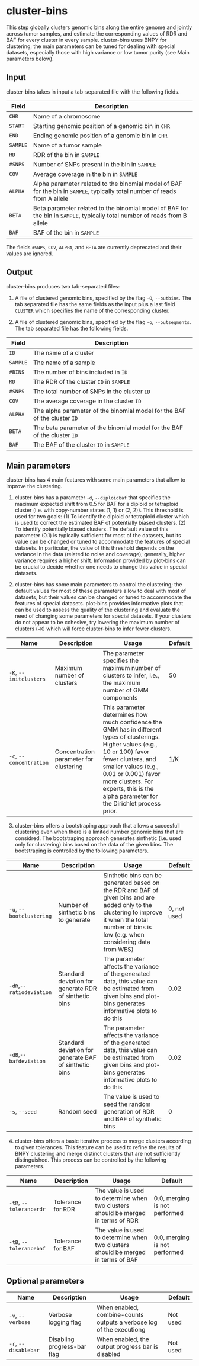 # cluster-bins

This step globally clusters genomic bins along the entire genome and jointly across tumor samples, and estimate the corresponding values of RDR and BAF for every cluster in every sample.
cluster-bins uses BNPY for clustering; the main parameters can be tuned for dealing with special datasets, especially those with high variance or low tumor purity (see Main parameters below).

## Input

cluster-bins takes in input a tab-separated file with the following fields.

| Field | Description |
|-------|-------------|
| `CHR` | Name of a chromosome |
| `START` | Starting genomic position of a genomic bin in `CHR` |
| `END` | Ending genomic position of a genomic bin in `CHR` |
| `SAMPLE` | Name of a tumor sample |
| `RD` | RDR of the bin in `SAMPLE` |
| `#SNPS` | Number of SNPs present in the bin in `SAMPLE` |
| `COV` | Average coverage in the bin in `SAMPLE` |
| `ALPHA` | Alpha parameter related to the binomial model of BAF for the bin in `SAMPLE`, typically total number of reads from A allele |
| `BETA` | Beta parameter related to the binomial model of BAF for the bin in `SAMPLE`, typically total number of reads from B allele |
| `BAF` | BAF of the bin in `SAMPLE` |

The fields `#SNPS`, `COV`, `ALPHA`, and `BETA` are currently deprecated and their values are ignored.

## Output

cluster-bins produces two tab-separated files:

1. A file of clustered genomic bins, specified by the flag `-O`, `--outbins`. The tab separated file has the same fields as the input plus a last field `CLUSTER` which specifies the name of the corresponding cluster.

2. A file of clustered genomic bins, specified by the flag `-o`, `--outsegments`. The tab separated file has the following fields.

| Field | Description |
|-------|-------------|
| `ID` | The name of a cluster |
| `SAMPLE` | The name of a sample |
| `#BINS` | The number of bins included in `ID` |
| `RD` | The RDR of the cluster `ID` in `SAMPLE` |
| `#SNPS` | The total number of SNPs in the cluster `ID` |
| `COV` | The average coverage in the cluster `ID` |
| `ALPHA` | The alpha parameter of the binomial model for the BAF of the cluster `ID` |
| `BETA` | The beta parameter of the binomial model for the BAF of the cluster `ID` |
| `BAF` | The BAF of the cluster `ID` in `SAMPLE` |


## Main parameters

cluster-bins has 4 main features with some main parameters that allow  to improve the clustering.

1. cluster-bins has a parameter `-d`, `--diploidbaf` that specifies the maximum expected shift from 0.5 for BAF for a diploid or tetraploid cluster (i.e. with copy-number states (1, 1) or (2, 2)). This threshold is used for two goals: (1) To identify the diploid or tetraploid cluster which is used to correct the estimated BAF of potentially biased clusters. (2) To identify potentially biased clusters.
The default value of this parameter (0.1) is typically sufficient for most of the datasets, but its value can be changed or tuned to accommodate the features of special datasets.
In particular, the value of this threshold depends on the variance in the data (related to noise and coverage); generally, higher variance requires a higher shift.
Information provided by plot-bins can be crucial to decide whether one needs to change this value in special datasets.

2. cluster-bins has some main parameters to control the clustering; the default values for most of these parameters allow to deal with most of datasets, but their values can be changed or tuned to accommodate the features of special datasets.
plot-bins provides informative plots that can be used to assess the quality of the clustering and evaluate the need of changing some parameters for special datasets.
If your clusters do not appear to be cohesive, try lowering the maximum number of clusters (`-K`) which will force cluster-bins to infer fewer clusters.

| Name | Description | Usage | Default |
|------|-------------|-------|---------|
| `-K`, `--initclusters` | Maximum number of clusters | The parameter specifies the maximum number of clusters to infer, i.e., the maximum number of GMM components | 50 |
| `-c`, `--concentration` | Concentration parameter for clustering | This parameter determines how much confidence the GMM has in different types of clusterings. Higher values (e.g., 10 or 100)  favor fewer clusters, and smaller values (e.g., 0.01 or 0.001) favor more clusters. For experts, this is the alpha parameter for the Dirichlet process prior. | 1/K |

3. cluster-bins offers a bootstraping approach that allows a succesfull clustering even when there is a limited number genomic bins that are considred. The bootstraping approach generates sinthetic (i.e. used only for clustering) bins based on the data of the given bins. The bootstraping is controlled by the following parameters.

| Name | Description | Usage | Default |
|------|-------------|-------|---------|
| `-u`, `--bootclustering` | Number of sinthetic bins to generate | Sinthetic bins can be generated based on the RDR and BAF of given bins and are added only to the clustering to improve it when the total number of bins is low (e.g. when considering data from WES) | 0, not used |
| `-dR`,`--ratiodeviation` | Standard deviation for generate RDR of sinthetic bins | The parameter affects the variance of the generated data, this value can be estimated from given bins and plot-bins generates informative plots to do this | 0.02 |
| `-dB`,`--bafdeviation` | Standard deviation for generate BAF of sinthetic bins | The parameter affects the variance of the generated data, this value can be estimated from given bins and plot-bins generates informative plots to do this | 0.02 |
| `-s`, `--seed` | Random seed | The value is used to seed the random generation of RDR and BAF of synthetic bins | 0 |

4. cluster-bins offers a basic iterative process to merge clusters according to given tolerances. This feature can be used to refine the results of BNPY clustering and merge distinct clusters that are not sufficiently distinguished. This process can be controlled by the following parameters.

| Name | Description | Usage | Default |
|------|-------------|-------|---------|
| `-tR`, `--tolerancerdr` | Tolerance for RDR | The value is used to determine when two clusters should be merged in terms of RDR | 0.0, merging is not performed |
| `-tB`, `--tolerancebaf` | Tolerance for BAF | The value is used to determine when two clusters should be merged in terms of BAF | 0.0, merging is not performed |

## Optional parameters

| Name | Description | Usage | Default |
|------|-------------|-------|---------|
| `-v`, `--verbose`  | Verbose logging flag | When enabled, combine-counts outputs a verbose log of the executiong | Not used |
| `-r`, `--disablebar` | Disabling progress-bar flag | When enabled, the output progress bar is disabled | Not used |
